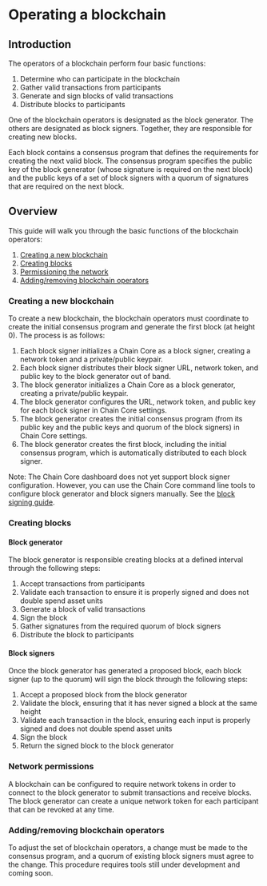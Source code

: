 <!---
This guide will walk you through the basic functions of the blockchain operators: creating a new blockchain, creating blocks, permissioning the network, and adding/removing blockchain operators.
-->

# Operating a blockchain

## Introduction

The operators of a blockchain perform four basic functions:

1. Determine who can participate in the blockchain
2. Gather valid transactions from participants
2. Generate and sign blocks of valid transactions
3. Distribute blocks to participants

One of the blockchain operators is designated as the block generator. The others are designated as block signers. Together, they are responsible for creating new blocks.

Each block contains a consensus program that defines the requirements for creating the next valid block. The consensus program specifies the public key of the block generator (whose signature is required on the next block) and the public keys of a set of block signers with a quorum of signatures that are required on the next block.

## Overview

This guide will walk you through the basic functions of the blockchain operators:

1. [Creating a new blockchain](#creating-a-new-blockchain)
2. [Creating blocks](#creating-blocks)
3. [Permissioning the network](#network-permissions)
4. [Adding/removing blockchain operators](#adding-removing-blockchain-operators)

### Creating a new blockchain

To create a new blockchain, the blockchain operators must coordinate to create the initial consensus program and generate the first block (at height 0). The process is as follows:

1. Each block signer initializes a Chain Core as a block signer, creating a network token and a private/public keypair.
2. Each block signer distributes their block signer URL, network token, and public key to the block generator out of band.
3. The block generator initializes a Chain Core as a block generator, creating a private/public keypair.
4. The block generator configures the URL, network token, and public key for each block signer in Chain Core settings.
5. The block generator creates the initial consensus program (from its public key and the public keys and quorum of the block signers) in Chain Core settings.
6. The block generator creates the first block, including the initial consensus program, which is automatically distributed to each block signer.

Note: The Chain Core dashboard does not yet support block signer configuration. However, you can use the Chain Core command line tools to configure block generator and block signers manually. See the [block signing guide](configure-block-signers.md).

### Creating blocks

#### Block generator

The block generator is responsible creating blocks at a defined interval through the following steps:

1. Accept transactions from participants
2. Validate each transaction to ensure it is properly signed and does not double spend asset units
3. Generate a block of valid transactions
4. Sign the block
5. Gather signatures from the required quorum of block signers
6. Distribute the block to participants

#### Block signers

Once the block generator has generated a proposed block, each block signer (up to the quorum) will sign the block through the following steps:

1. Accept a proposed block from the block generator
2. Validate the block, ensuring that it has never signed a block at the same height
2. Validate each transaction in the block, ensuring each input is properly signed and does not double spend asset units
4. Sign the block
5. Return the signed block to the block generator

### Network permissions

A blockchain can be configured to require network tokens in order to connect to the block generator to submit transactions and receive blocks. The block generator can create a unique network token for each participant that can be revoked at any time.

### Adding/removing blockchain operators

To adjust the set of blockchain operators, a change must be made to the consensus program, and a quorum of existing block signers must agree to the change. This procedure requires tools still under development and coming soon.
